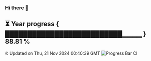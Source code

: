### Hi there 👋
⏳ Year progress { ██████████████████████████▁▁▁▁ } 88.81 %
---
⏰ Updated on Thu, 21 Nov 2024 00:40:39 GMT
![Progress Bar CI](https://github.com/Moyi321/Moyi321/workflows/Progress%20Bar%20CI/badge.svg)

